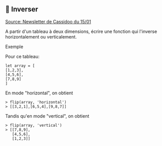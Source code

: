 ## 🔂 Inverser

[Source: Newsletter de Cassidoo du 15/01](https://buttondown.email/cassidoo/archive/try-and-fail-but-dont-fail-to-try-john-quincy/)

A partir d'un tableau à deux dimensions, écrire une fonction qui l'inverse horizontalement ou verticalement.

Exemple

Pour ce tableau:

```
let array = [
[1,2,3],
[4,5,6],
[7,8,9]
]
```
En mode "horizontal", on obtient

```
> flip(array, 'horizontal')
> [[3,2,1],[6,5,4],[9,8,7]]
```

Tandis qu'en mode "vertical", on obtient

```
> flip(array, 'vertical')
> [[7,8,9],
   [4,5,6],
   [1,2,3]]
```
